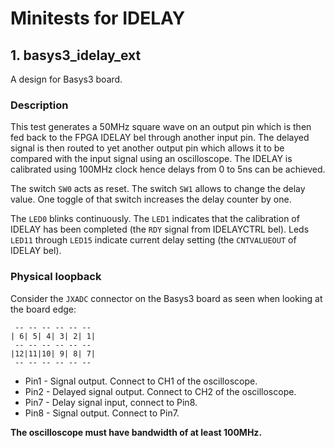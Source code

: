 # Minitests for IDELAY

## 1. basys3_idelay_ext

A design for Basys3 board.

### Description

This test generates a 50MHz square wave on an output pin which is then fed back to the FPGA IDELAY bel through another input pin. The delayed signal is then routed to yet another output pin which allows it to be compared with the input signal using an oscilloscope. The IDELAY is calibrated using 100MHz clock hence delays from 0 to 5ns can be achieved.

The switch `SW0` acts as reset. The switch `SW1` allows to change the delay value. One toggle of that switch increases the delay counter by one.

The `LED0` blinks continuously. The `LED1` indicates that the calibration of IDELAY has been completed (the `RDY` signal from IDELAYCTRL bel). Leds `LED11` through `LED15` indicate current delay setting (the `CNTVALUEOUT` of IDELAY bel).

### Physical loopback

Consider the `JXADC` connector on the Basys3 board as seen when looking at the board edge:
```
 -- -- -- -- -- --
| 6| 5| 4| 3| 2| 1|
 -- -- -- -- -- --
|12|11|10| 9| 8| 7|
 -- -- -- -- -- --
```

 - Pin1 - Signal output. Connect to CH1 of the oscilloscope.
 - Pin2 - Delayed signal output. Connect to CH2 of the oscilloscope.
 - Pin7 - Delay signal input, connect to Pin8.
 - Pin8 - Signal output. Connect to Pin7.

**The oscilloscope must have bandwidth of at least 100MHz.**